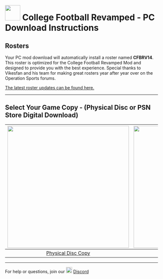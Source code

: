 # <img width="50" src="https://raw.githubusercontent.com/cfbrevamped/CFBR-Easy-Installer/master/assets/images/PC.jpg"> College Football Revamped - PC Download Instructions

## Rosters
Your PC mod download will automatically install a roster named **CFBRV14**. This roster is optimized for the College Football Revamped Mod and designed to provide you with the best experience. Special thanks to Vikesfan and his team for making great rosters year after year over on the Operation Sports forums.

[The latest roster updates can be found here.](https://forums.operationsports.com/forums/ncaa-football-rosters/981086-ncaa-football-14-2021-2022-roster-update.html)

---------
## Select Your Game Copy - (Physical Disc or PSN Store Digital Download)
| <a href="https://github.com/cfbrevamped/CFBR-Easy-Installer/blob/master/PC/disc/buttons.md"><img width="400" src="https://raw.githubusercontent.com/cfbrevamped/CFBR-Easy-Installer/master/assets/images/BLUS31159.png"></a>  | <a href="https://github.com/cfbrevamped/CFBR-Easy-Installer/blob/master/PC/digital/warning.md"><img width="400" src="https://raw.githubusercontent.com/cfbrevamped/CFBR-Easy-Installer/master/assets/images/PS-store-logo.png">
|:---:|:---:|
| [Physical Disc Copy](https://github.com/cfbrevamped/CFBR-Easy-Installer/blob/master/PC/disc/buttons.md) | [PSN Store Digital Copy](https://github.com/cfbrevamped/CFBR-Easy-Installer/blob/master/PC/digital/warning.md) |

---------
For help or questions, join our <img width="20" src="https://logo-logos.com/wp-content/uploads/2018/03/Discord_icon.png"> [Discord](https://discord.com/invite/cfbr)
